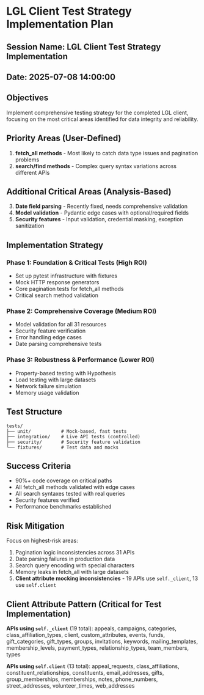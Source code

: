 # LGL Client Test Strategy Implementation Plan

## Session Name: LGL Client Test Strategy Implementation
## Date: 2025-07-08 14:00:00

## Objectives
Implement comprehensive testing strategy for the completed LGL client, focusing on the most critical areas identified for data integrity and reliability.

## Priority Areas (User-Defined)
1. **fetch_all methods** - Most likely to catch data type issues and pagination problems
2. **search/find methods** - Complex query syntax variations across different APIs

## Additional Critical Areas (Analysis-Based)
3. **Date field parsing** - Recently fixed, needs comprehensive validation
4. **Model validation** - Pydantic edge cases with optional/required fields
5. **Security features** - Input validation, credential masking, exception sanitization

## Implementation Strategy

### Phase 1: Foundation & Critical Tests (High ROI)
- Set up pytest infrastructure with fixtures
- Mock HTTP response generators
- Core pagination tests for fetch_all methods
- Critical search method validation

### Phase 2: Comprehensive Coverage (Medium ROI)
- Model validation for all 31 resources
- Security feature verification
- Error handling edge cases
- Date parsing comprehensive tests

### Phase 3: Robustness & Performance (Lower ROI)
- Property-based testing with Hypothesis
- Load testing with large datasets
- Network failure simulation
- Memory usage validation

## Test Structure
```
tests/
├── unit/           # Mock-based, fast tests
├── integration/    # Live API tests (controlled)
├── security/       # Security feature validation
└── fixtures/       # Test data and mocks
```

## Success Criteria
- 90%+ code coverage on critical paths
- All fetch_all methods validated with edge cases
- All search syntaxes tested with real queries
- Security features verified
- Performance benchmarks established

## Risk Mitigation
Focus on highest-risk areas:
1. Pagination logic inconsistencies across 31 APIs
2. Date parsing failures in production data
3. Search query encoding with special characters
4. Memory leaks in fetch_all with large datasets
5. **Client attribute mocking inconsistencies** - 19 APIs use `self._client`, 13 use `self.client`

## Client Attribute Pattern (Critical for Test Implementation)
**APIs using `self._client`** (19 total): appeals, campaigns, categories, class_affiliation_types, client, custom_attributes, events, funds, gift_categories, gift_types, groups, invitations, keywords, mailing_templates, membership_levels, payment_types, relationship_types, team_members, types

**APIs using `self.client`** (13 total): appeal_requests, class_affiliations, constituent_relationships, constituents, email_addresses, gifts, group_memberships, memberships, notes, phone_numbers, street_addresses, volunteer_times, web_addresses